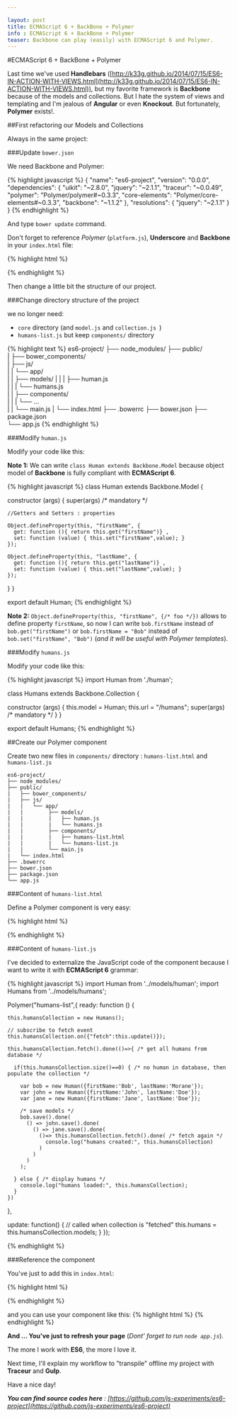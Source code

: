 ```yaml
---

layout: post
title: ECMAScript 6 + BackBone + Polymer
info : ECMAScript 6 + BackBone + Polymer
teaser: Backbone can play (easily) with ECMAScript 6 and Polymer.
---
```


#ECMAScript 6 + BackBone + Polymer

Last time we've used **Handlebars** ([http://k33g.github.io/2014/07/15/ES6-IN-ACTION-WITH-VIEWS.html](http://k33g.github.io/2014/07/15/ES6-IN-ACTION-WITH-VIEWS.html)), but my favorite framework is **Backbone** because of the models and collections. But I hate the system of views and templating and I'm jealous of **Angular** or even **Knockout**. But fortunately, **Polymer** exists!.

##First refactoring our Models and Collections

Always in the same project:

###Update `bower.json`

We need Backbone and Polymer:

{% highlight javascript %}
{
  "name": "es6-project",
  "version": "0.0.0",
  "dependencies": {
    "uikit": "~2.8.0",
    "jquery": "~2.1.1",
    "traceur": "~0.0.49",
    "polymer": "Polymer/polymer#~0.3.3",
    "core-elements": "Polymer/core-elements#~0.3.3",
    "backbone": "~1.1.2"
  },
  "resolutions": {
    "jquery": "~2.1.1"
  }
}
{% endhighlight %}

And type `bower update` command.

Don't forget to reference *Polymer* (`platform.js`), **Underscore** and **Backbone** in your `index.html` file:

{% highlight html %}
<!-- 1. Load platform.js for polyfill support. -->
<script src="bower_components/platform/platform.js"></script>

<script src="bower_components/jquery/dist/jquery.min.js"></script>
<script src="bower_components/underscore/underscore.js"></script>
<script src="bower_components/backbone/backbone.js"></script>
<script src="bower_components/traceur/traceur.js"></script>
{% endhighlight %}

Then change a little bit the structure of our project.

###Change directory structure of the project

we no longer need:

- `core` directory (and `model.js` and `collection.js `)
- `humans-list.js` but keep `components/` directory

{% highlight text %}
es6-project/
├── node_modules/
├── public/   
|   ├── bower_components/  
|   ├── js/          
|   |   └── app/  
|   |        ├── models/
|   |        |   ├── human.js    
|   |        |   └── humans.js  
|   |        ├── components/    
|   |        |   └── ...    
|   |        └── main.js
|   └── index.html
├── .bowerrc
├── bower.json
├── package.json    
└── app.js
{% endhighlight %}

###Modify `human.js`

Modify your code like this:

**Note 1:** We can write `class Human extends Backbone.Model` because object model of **Backbone** is fully compliant with **ECMAScript 6**.

{% highlight javascript %}
class Human extends Backbone.Model {

  constructor (args) {
    super(args) /* mandatory */

    //Getters and Setters : properties
    
    Object.defineProperty(this, "firstName", {
      get: function (){ return this.get("firstName")} ,
      set: function (value) { this.set("firstName",value); }
    });

    Object.defineProperty(this, "lastName", {
      get: function (){ return this.get("lastName")} ,
      set: function (value) { this.set("lastName",value); }
    });

  }
}

export default Human;
{% endhighlight %}

**Note 2:** `Object.defineProperty(this, "firstName", {/* foo */})` allows to define property `firstName`, so now I can write `bob.firstName` instead of `bob.get("firstName")` or `bob.firstName = "Bob"` instead of `bob.set("firstName", "Bob")` (*and it will be useful with Polymer templates*).


###Modify `humans.js`

Modify your code like this:

{% highlight javascript %}
import Human from './human';

class Humans extends Backbone.Collection {

  constructor (args) {
    this.model = Human;
    this.url = "/humans";
    super(args) /* mandatory */
  }
}

export default Humans;
{% endhighlight %}

##Create our Polymer component

Create two new files in `components/` directory : `humans-list.html` and `humans-list.js`

    es6-project/
    ├── node_modules/
    ├── public/   
    |   ├── bower_components/  
    |   ├── js/          
    |   |   └── app/  
    |   |        ├── models/
    |   |        |   ├── human.js    
    |   |        |   └── humans.js  
    |   |        ├── components/    
    |   |        |   ├── humans-list.html    
    |   |        |   └── humans-list.js     
    |   |        └── main.js
    |   └── index.html
    ├── .bowerrc
    ├── bower.json
    ├── package.json    
    └── app.js

###Content of `humans-list.html`

Define a Polymer component is very easy:

{% highlight html %}
<link rel="import" href="../../../bower_components/polymer/polymer.html">

<polymer-element name="humans-list">
  <template>
    <ul>
      <template repeat="{% raw %}{{humans}}{% endraw %}">
        <li>{% raw %}{{firstName}}{% endraw %} {% raw %}{{lastName}}{% endraw %}</li>
      </template>
    </ul>
  </template>

  <script>
    /* Load ES6 script */
    System.import('../../js/app/components/humans-list');

    /* ok this part is weird, there is probably something to do about the path*/
  </script>

</polymer-element>
{% endhighlight %}

###Content of `humans-list.js`

I've decided to externalize the JavaScript code of the component because I want to write it with **ECMAScript 6** grammar:

{% highlight javascript %}
import Human from '../models/human';
import Humans from '../models/humans';

Polymer("humans-list",{
  ready: function () {

    this.humansCollection = new Humans();

    // subscribe to fetch event
    this.humansCollection.on({"fetch":this.update()});

    this.humansCollection.fetch().done(()=>{ /* get all humans from database */

      if(this.humansCollection.size()==0) { /* no human in database, then populate the collection */

        var bob = new Human({firstName:'Bob', lastName:'Morane'});
        var john = new Human({firstName:'John', lastName:'Doe'});
        var jane = new Human({firstName:'Jane', lastName:'Doe'});

        /* save models */
        bob.save().done(
          () => john.save().done(
            () => jane.save().done(
              ()=> this.humansCollection.fetch().done( /* fetch again */
                console.log("humans created:", this.humansCollection)
              )
            )
          )
        );

      } else { /* display humans */
        console.log("humans loaded:", this.humansCollection);
      }
    })
  },

  update: function() { // called when collection is "fetched"
    this.humans = this.humansCollection.models;
  }
});

{% endhighlight %}

###Reference the component

You've just to add this in `index.html`:

{% highlight html %}
<link rel="import" href="js/app/components/humans-list.html">
{% endhighlight %}

and you can use your component like this:
{% highlight html %}
<humans-list></humans-list>
{% endhighlight %}

**And ... You've just to refresh your page** (*Dont' forget to run `node app.js`*).

The more I work with **ES6**, the more I love it.

Next time, I'll explain my workflow to "transpile" offline my project with **Traceur** and **Gulp**. 

Have a nice day!

***You can find source codes here** : [https://github.com/js-experiments/es6-project](https://github.com/js-experiments/es6-project)*

